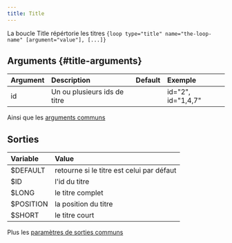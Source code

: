 ```yaml
---
title: Title
---
```


La boucle Title répértorie les titres
`{loop type="title" name="the-loop-name" [argument="value"], [...]}`

## Arguments {#title-arguments}

| Argument | Description                  | Default | Exemple            |
|----------|:-----------------------------|:-------:|:-------------------|
| id       | Un ou plusieurs ids de titre |         | id="2", id="1,4,7" |

Ainsi que les [arguments communs](./global_arguments)

## Sorties

| Variable  | Value                                     |
|:----------|:------------------------------------------|
| $DEFAULT  | retourne si le titre est celui par défaut |
| $ID       | l'id du titre                             |
| $LONG     | le titre complet                          |
| $POSITION | la position du titre                      |
| $SHORT    | le titre court                            |

Plus les [paramètres de sorties communs](./global_outputs)